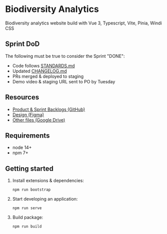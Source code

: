 # Biodiversity Analytics

Biodiversity analytics website build with Vue 3, Typescript, Vite, Pinia, Windi CSS

## Sprint DoD

The following must be true to consider the Sprint "DONE":

- Code follows [STANDARDS.md](https://github.com/rfcx/biodiversity-analytics/blob/develop/STANDARDS.md)
- Updated [CHANGELOG.md](https://github.com/rfcx/biodiversity-analytics/blob/develop/CHANGELOG.md)
- PRs merged & deployed to staging
- Demo video & staging URL sent to PO by Tuesday

## Resources

- [Product & Sprint Backlogs (GitHub)](https://github.com/orgs/rfcx/projects/4)
- [Design (Figma)](https://www.figma.com/files/team/1022436685454438648/Biodiversity-Team)
- [Other files (Google Drive)](https://drive.google.com/drive/folders/17ZdAoPzetLPqkes4lkGQlKg_uHpkyxxg)

## Requirements

- node 14+
- npm 7+

## Getting started

1. Install extensions & dependencies:

    `npm run bootstrap`

2. Start developing an application:

    `npm run serve`

3. Build package:

    `npm run build`

